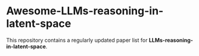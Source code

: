 # Awesome-LLMs-reasoning-in-latent-space

This repository contains a regularly updated paper list for **LLMs-reasoning-in-latent-space**.